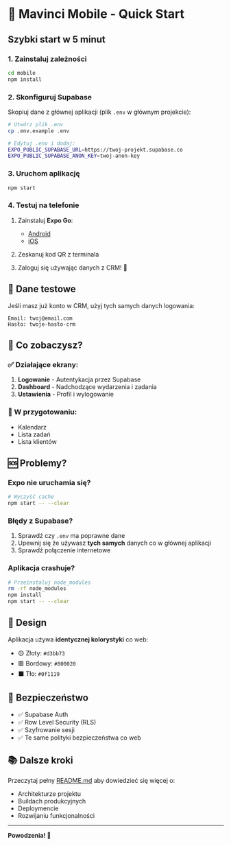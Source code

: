 # 🚀 Mavinci Mobile - Quick Start

## Szybki start w 5 minut

### 1. Zainstaluj zależności

```bash
cd mobile
npm install
```

### 2. Skonfiguruj Supabase

Skopiuj dane z głównej aplikacji (plik `.env` w głównym projekcie):

```bash
# Utwórz plik .env
cp .env.example .env

# Edytuj .env i dodaj:
EXPO_PUBLIC_SUPABASE_URL=https://twoj-projekt.supabase.co
EXPO_PUBLIC_SUPABASE_ANON_KEY=twoj-anon-key
```

### 3. Uruchom aplikację

```bash
npm start
```

### 4. Testuj na telefonie

1. Zainstaluj **Expo Go**:
   - [Android](https://play.google.com/store/apps/details?id=host.exp.exponent)
   - [iOS](https://apps.apple.com/app/expo-go/id982107779)

2. Zeskanuj kod QR z terminala

3. Zaloguj się używając danych z CRM! 🎉

## 🎯 Dane testowe

Jeśli masz już konto w CRM, użyj tych samych danych logowania:

```
Email: twoj@email.com
Hasło: twoje-hasło-crm
```

## 📱 Co zobaczysz?

### ✅ Działające ekrany:

1. **Logowanie** - Autentykacja przez Supabase
2. **Dashboard** - Nadchodzące wydarzenia i zadania
3. **Ustawienia** - Profil i wylogowanie

### 🚧 W przygotowaniu:

- Kalendarz
- Lista zadań
- Lista klientów

## 🆘 Problemy?

### Expo nie uruchamia się?

```bash
# Wyczyść cache
npm start -- --clear
```

### Błędy z Supabase?

1. Sprawdź czy `.env` ma poprawne dane
2. Upewnij się że używasz **tych samych** danych co w głównej aplikacji
3. Sprawdź połączenie internetowe

### Aplikacja crashuje?

```bash
# Przeinstaluj node_modules
rm -rf node_modules
npm install
npm start -- --clear
```

## 🎨 Design

Aplikacja używa **identycznej kolorystyki** co web:
- 🟡 Złoty: `#d3bb73`
- 🟥 Bordowy: `#800020`
- ⬛ Tło: `#0f1119`

## 🔐 Bezpieczeństwo

- ✅ Supabase Auth
- ✅ Row Level Security (RLS)
- ✅ Szyfrowanie sesji
- ✅ Te same polityki bezpieczeństwa co web

## 📚 Dalsze kroki

Przeczytaj pełny [README.md](./README.md) aby dowiedzieć się więcej o:
- Architekturze projektu
- Buildach produkcyjnych
- Deploymencie
- Rozwijaniu funkcjonalności

---

**Powodzenia! 🚀**
